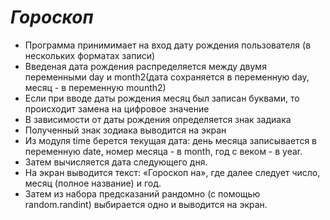 ﻿# *Гороскоп*
* Программа принимимает на вход дату рождения пользователя (в нескольких форматах записи)
* Введеная дата рождения распределяется между двумя переменными day и month2(дата сохраняется в переменную day, месяц - в переменную mounth2)
* Если при вводе даты рождения месяц был записан буквами, то происходит замена на цифровое значение
* В зависимости от даты рождения определяется знак задиака
* Полученный знак зодиака выводится на экран
* Из модуля time берется текущая дата: день месяца записывается в переменную date, номер месяца - в month, год с веком - в year.
* Затем вычисляется дата следующего дня.
* На экран выводится текст: «Гороскоп на», где далее следует число, месяц (полное название) и год.
* Затем из набора предсказаний рандомно (с помощью random.randint) выбирается одно и выводится на экран.